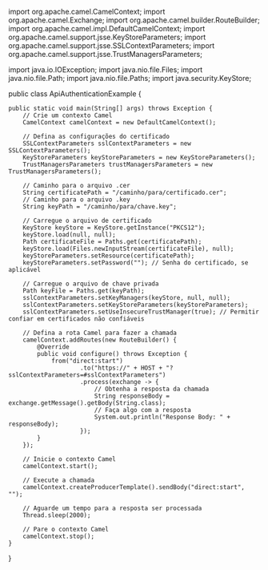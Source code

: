 import org.apache.camel.CamelContext;
import org.apache.camel.Exchange;
import org.apache.camel.builder.RouteBuilder;
import org.apache.camel.impl.DefaultCamelContext;
import org.apache.camel.support.jsse.KeyStoreParameters;
import org.apache.camel.support.jsse.SSLContextParameters;
import org.apache.camel.support.jsse.TrustManagersParameters;

import java.io.IOException;
import java.nio.file.Files;
import java.nio.file.Path;
import java.nio.file.Paths;
import java.security.KeyStore;

public class ApiAuthenticationExample {

    public static void main(String[] args) throws Exception {
        // Crie um contexto Camel
        CamelContext camelContext = new DefaultCamelContext();

        // Defina as configurações do certificado
        SSLContextParameters sslContextParameters = new SSLContextParameters();
        KeyStoreParameters keyStoreParameters = new KeyStoreParameters();
        TrustManagersParameters trustManagersParameters = new TrustManagersParameters();

        // Caminho para o arquivo .cer
        String certificatePath = "/caminho/para/certificado.cer";
        // Caminho para o arquivo .key
        String keyPath = "/caminho/para/chave.key";

        // Carregue o arquivo de certificado
        KeyStore keyStore = KeyStore.getInstance("PKCS12");
        keyStore.load(null, null);
        Path certificateFile = Paths.get(certificatePath);
        keyStore.load(Files.newInputStream(certificateFile), null);
        keyStoreParameters.setResource(certificatePath);
        keyStoreParameters.setPassword(""); // Senha do certificado, se aplicável

        // Carregue o arquivo de chave privada
        Path keyFile = Paths.get(keyPath);
        sslContextParameters.setKeyManagers(keyStore, null, null);
        sslContextParameters.setKeyStoreParameters(keyStoreParameters);
        sslContextParameters.setUseInsecureTrustManager(true); // Permitir confiar em certificados não confiáveis

        // Defina a rota Camel para fazer a chamada
        camelContext.addRoutes(new RouteBuilder() {
            @Override
            public void configure() throws Exception {
                from("direct:start")
                        .to("https://" + HOST + "?sslContextParameters=#sslContextParameters")
                        .process(exchange -> {
                            // Obtenha a resposta da chamada
                            String responseBody = exchange.getMessage().getBody(String.class);
                            // Faça algo com a resposta
                            System.out.println("Response Body: " + responseBody);
                        });
            }
        });

        // Inicie o contexto Camel
        camelContext.start();

        // Execute a chamada
        camelContext.createProducerTemplate().sendBody("direct:start", "");

        // Aguarde um tempo para a resposta ser processada
        Thread.sleep(2000);

        // Pare o contexto Camel
        camelContext.stop();
    }
}
